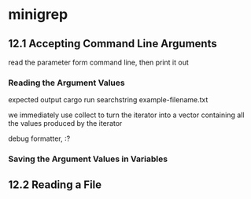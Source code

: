 
# minigrep 

## 12.1 Accepting Command Line Arguments 

read the parameter form command line, then print it out

### Reading the Argument Values

expected output
cargo run searchstring example-filename.txt


we immediately use collect to turn the iterator into a vector containing all the values produced by the iterator


debug formatter, :?


### Saving the Argument Values in Variables


## 12.2 Reading a File

